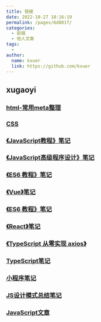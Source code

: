 ```yaml
---
title: 链接
date: 2022-10-27 18:16:19
permalink: /pages/6d801f/
categories:
  - 前端
  - 他人文章
tags:
  - 
author: 
  name: kxuer
  link: https://github.com/kxuer
---
```



## xugaoyi

### [html-常用meta整理](https://xugaoyi.com/pages/8309a5b876fc95e3)

### [CSS](https://xugaoyi.com/ui/#CSS)

### [《JavaScript教程》笔记](https://xugaoyi.com/note/javascript/)

### [《JavaScript高级程序设计》笔记](https://xugaoyi.com/note/js/)

### [《ES6 教程》笔记](https://xugaoyi.com/note/es6/)

### [《Vue》笔记](https://xugaoyi.com/note/vue/)

### [《ES6 教程》笔记](https://xugaoyi.com/note/es6/)

### [《React》笔记](https://xugaoyi.com/note/react/)

### [《TypeScript 从零实现 axios》](https://xugaoyi.com/note/typescript-axios/)

### [TypeScript笔记](https://xugaoyi.com/pages/51afd6/)

### [小程序笔记](https://xugaoyi.com/note/wx-miniprogram/)

### [JS设计模式总结笔记](https://xugaoyi.com/pages/4643cd/)

### [JavaScript文章](https://xugaoyi.com/pages/a61298/)